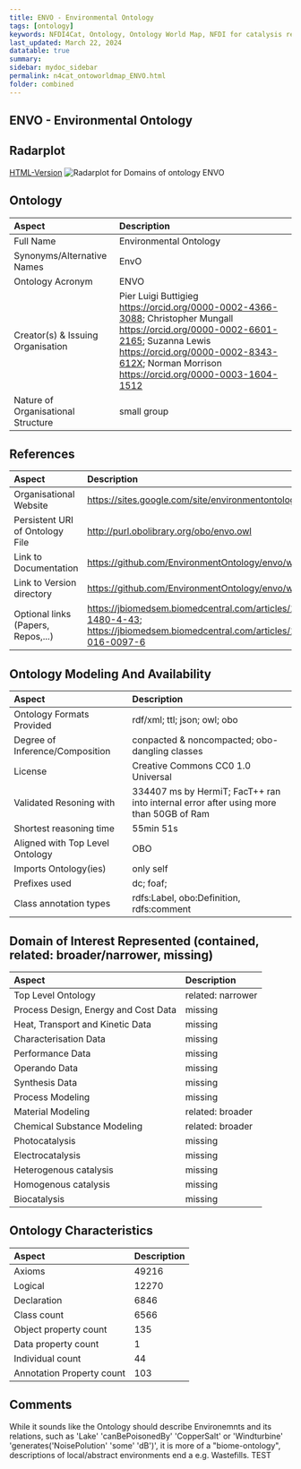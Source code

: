 ```yaml
---
title: ENVO - Environmental Ontology
tags: [ontology]
keywords: NFDI4Cat, Ontology, Ontology World Map, NFDI for catalysis related research, semantic web
last_updated: March 22, 2024
datatable: true
summary:
sidebar: mydoc_sidebar
permalink: n4cat_ontoworldmap_ENVO.html
folder: combined
---
```

## ENVO - Environmental Ontology


 ## Radarplot 

 [HTML-Version](../radarplots/Radarplot_ENVO.html) ![Radarplot for Domains of ontology ENVO](../radarplots/Radarplot_ENVO.svg) 
## Ontology

|Aspect |Description| 
 |:---|:---|
| Full Name | Environmental Ontology |
| Synonyms/Alternative Names | EnvO |
| Ontology Acronym | ENVO |
| Creator(s) & Issuing Organisation |  Pier Luigi Buttigieg https://orcid.org/0000-0002-4366-3088;   Christopher Mungall https://orcid.org/0000-0002-6601-2165;  Suzanna Lewis https://orcid.org/0000-0002-8343-612X; Norman Morrison https://orcid.org/0000-0003-1604-1512 |
| Nature of Organisational Structure | small group |

## References

|Aspect |Description| 
 |:---|:---|
| Organisational Website | https://sites.google.com/site/environmentontology/home |
| Persistent URI of Ontology File | http://purl.obolibrary.org/obo/envo.owl |
| Link to Documentation | https://github.com/EnvironmentOntology/envo/wiki |
| Link to Version directory | https://github.com/EnvironmentOntology/envo/wiki |
| Optional links (Papers, Repos,...) | https://jbiomedsem.biomedcentral.com/articles/10.1186/2041-1480-4-43; https://jbiomedsem.biomedcentral.com/articles/10.1186/s13326-016-0097-6 |

## Ontology Modeling And Availability

|Aspect |Description| 
 |:---|:---|
| Ontology Formats Provided | rdf/xml; ttl; json; owl; obo |
| Degree of Inference/Composition | conpacted & noncompacted; obo-dangling classes |
| License | Creative Commons CC0 1.0 Universal |
| Validated Resoning with | 334407 ms by HermiT; FacT++ ran into internal error after using more than 50GB of Ram |
| Shortest reasoning time | 55min 51s |
| Aligned with Top Level Ontology | OBO |
| Imports Ontology(ies) | only self |
| Prefixes used | dc; foaf; |
| Class annotation types | rdfs:Label, obo:Definition, rdfs:comment |

## Domain of Interest Represented (contained, related: broader/narrower, missing)

|Aspect |Description| 
 |:---|:---|
| Top Level Ontology | related: narrower |
| Process Design, Energy and Cost Data | missing |
| Heat, Transport and Kinetic Data | missing |
| Characterisation Data | missing |
| Performance Data | missing |
| Operando Data | missing |
| Synthesis Data | missing |
| Process Modeling | missing |
| Material Modeling | related: broader |
| Chemical Substance Modeling | related: broader |
| Photocatalysis | missing |
| Electrocatalysis | missing |
| Heterogenous catalysis | missing |
| Homogenous catalysis | missing |
| Biocatalysis | missing |

## Ontology Characteristics

|Aspect |Description| 
 |:---|:---|
| Axioms | 49216 |
| Logical | 12270 |
| Declaration | 6846 |
| Class count | 6566 |
| Object property count | 135 |
| Data property count | 1 |
| Individual count | 44 |
| Annotation Property count | 103 |

## Comments

While it  sounds like the Ontology should describe Environemnts and its relations, such as 'Lake' 'canBePoisonedBy' 'CopperSalt' or 'Windturbine' 'generates('NoisePolution' 'some' 'dB')', it is more of a "biome-ontology", descriptions of local/abstract environments end a e.g. Wastefills. TEST
